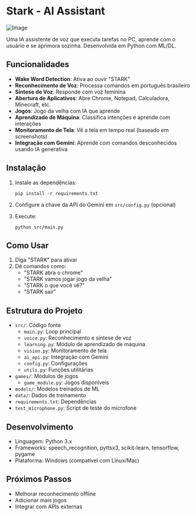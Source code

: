 # Stark - AI Assistant

![Image](https://github.com/user-attachments/assets/9f90e373-7056-4494-8a5d-21bdee7bb6ca)

Uma IA assistente de voz que executa tarefas no PC, aprende com o usuário e se aprimora sozinha. Desenvolvida em Python com ML/DL.

## Funcionalidades

- **Wake Word Detection**: Ativa ao ouvir "STARK"
- **Reconhecimento de Voz**: Processa comandos em português brasileiro
- **Síntese de Voz**: Responde com voz feminina
- **Abertura de Aplicativos**: Abre Chrome, Notepad, Calculadora, Minecraft, etc.
- **Jogos**: Jogo da velha com IA que aprende
- **Aprendizado de Máquina**: Classifica intenções e aprende com interações
- **Monitoramento de Tela**: Vê a tela em tempo real (baseado em screenshots)
- **Integração com Gemini**: Aprende com comandos desconhecidos usando IA generativa

## Instalação

1. Instale as dependências:
   ```
   pip install -r requirements.txt
   ```

2. Configure a chave da API do Gemini em `src/config.py` (opcional)

3. Execute:
   ```
   python src/main.py
   ```

## Como Usar

1. Diga "STARK" para ativar
2. Dê comandos como:
   - "STARK abra o chrome"
   - "STARK vamos jogar jogo da velha"
   - "STARK o que você vê?"
   - "STARK sair"

## Estrutura do Projeto

- `src/`: Código fonte
  - `main.py`: Loop principal
  - `voice.py`: Reconhecimento e síntese de voz
  - `learning.py`: Módulo de aprendizado de máquina
  - `vision.py`: Monitoramento de tela
  - `ai_api.py`: Integração com Gemini
  - `config.py`: Configurações
  - `utils.py`: Funções utilitárias
- `games/`: Módulos de jogos
  - `game_module.py`: Jogos disponíveis
- `models/`: Modelos treinados de ML
- `data/`: Dados de treinamento
- `requirements.txt`: Dependências
- `test_microphone.py`: Script de teste do microfone

## Desenvolvimento

- Linguagem: Python 3.x
- Frameworks: speech_recognition, pyttsx3, scikit-learn, tensorflow, pygame
- Plataforma: Windows (compatível com Linux/Mac)

## Próximos Passos

- Melhorar reconhecimento offline
- Adicionar mais jogos
- Integrar com APIs externas